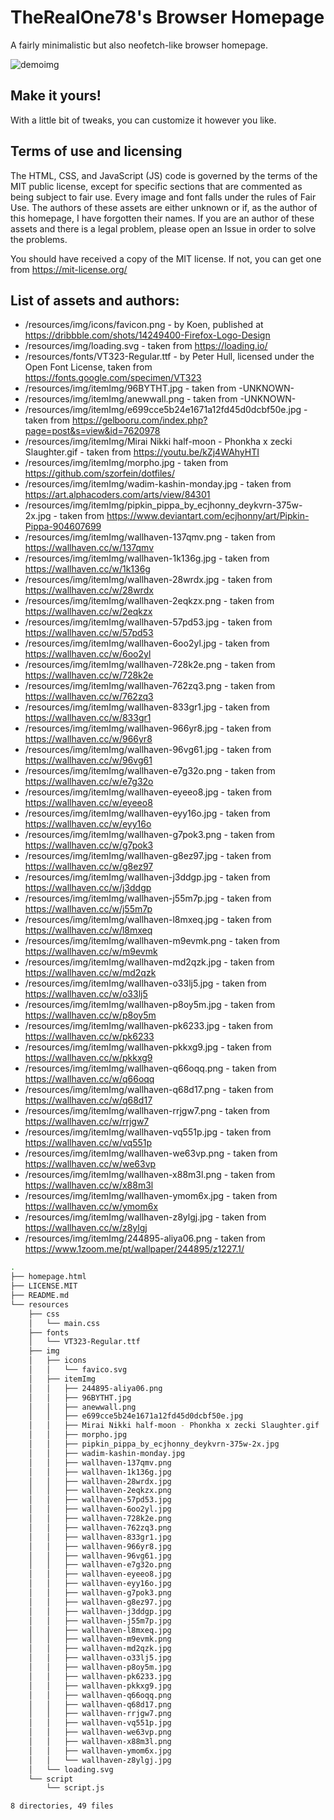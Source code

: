 # TheRealOne78's Browser Homepage

A fairly minimalistic but also neofetch-like browser homepage.

![demoimg](https://i.imgur.com/T0lAxPA.png)

## Make it yours!

With a little bit of tweaks, you can customize it however you like.

## Terms of use and licensing

The HTML, CSS, and JavaScript (JS) code is governed by the terms of the MIT public license, except for specific sections that are commented as being subject to fair use. Every image and font falls under the rules of Fair Use. The authors of these assets are either unknown or if, as the author of this homepage, I have forgotten their names. If you are an author of these assets and there is a legal problem, please open an Issue in order to solve the problems.

You should have received a copy of the MIT license. If not, you can get one from https://mit-license.org/

## List of assets and authors:

* /resources/img/icons/favicon.png - by Koen, published at https://dribbble.com/shots/14249400-Firefox-Logo-Design 
* /resources/img/loading.svg - taken from https://loading.io/
* /resources/fonts/VT323-Regular.ttf - by Peter Hull, licensed under the Open Font License, taken from https://fonts.google.com/specimen/VT323 
* /resources/img/itemImg/96BYTHT.jpg - taken from -UNKNOWN-
* /resources/img/itemImg/anewwall.png - taken from -UNKNOWN-
* /resources/img/itemImg/e699cce5b24e1671a12fd45d0dcbf50e.jpg - taken from https://gelbooru.com/index.php?page=post&s=view&id=7620978
* /resources/img/itemImg/Mirai Nikki half-moon - Phonkha x zecki Slaughter.gif - taken from https://youtu.be/kZj4WAhyHTI
* /resources/img/itemImg/morpho.jpg - taken from https://github.com/szorfein/dotfiles/
* /resources/img/itemImg/wadim-kashin-monday.jpg - taken from https://art.alphacoders.com/arts/view/84301
* /resources/img/itemImg/pipkin_pippa_by_ecjhonny_deykvrn-375w-2x.jpg - taken from https://www.deviantart.com/ecjhonny/art/Pipkin-Pippa-904607699
* /resources/img/itemImg/wallhaven-137qmv.png - taken from https://wallhaven.cc/w/137qmv
* /resources/img/itemImg/wallhaven-1k136g.jpg - taken from https://wallhaven.cc/w/1k136g
* /resources/img/itemImg/wallhaven-28wrdx.jpg - taken from https://wallhaven.cc/w/28wrdx
* /resources/img/itemImg/wallhaven-2eqkzx.png - taken from https://wallhaven.cc/w/2eqkzx
* /resources/img/itemImg/wallhaven-57pd53.jpg - taken from https://wallhaven.cc/w/57pd53
* /resources/img/itemImg/wallhaven-6oo2yl.jpg - taken from https://wallhaven.cc/w/6oo2yl
* /resources/img/itemImg/wallhaven-728k2e.png - taken from https://wallhaven.cc/w/728k2e
* /resources/img/itemImg/wallhaven-762zq3.png - taken from https://wallhaven.cc/w/762zq3
* /resources/img/itemImg/wallhaven-833gr1.jpg - taken from https://wallhaven.cc/w/833gr1
* /resources/img/itemImg/wallhaven-966yr8.jpg - taken from https://wallhaven.cc/w/966yr8
* /resources/img/itemImg/wallhaven-96vg61.jpg - taken from https://wallhaven.cc/w/96vg61
* /resources/img/itemImg/wallhaven-e7g32o.png - taken from https://wallhaven.cc/w/e7g32o
* /resources/img/itemImg/wallhaven-eyeeo8.jpg - taken from https://wallhaven.cc/w/eyeeo8
* /resources/img/itemImg/wallhaven-eyy16o.jpg - taken from https://wallhaven.cc/w/eyy16o
* /resources/img/itemImg/wallhaven-g7pok3.png - taken from https://wallhaven.cc/w/g7pok3
* /resources/img/itemImg/wallhaven-g8ez97.jpg - taken from https://wallhaven.cc/w/g8ez97
* /resources/img/itemImg/wallhaven-j3ddgp.jpg - taken from https://wallhaven.cc/w/j3ddgp
* /resources/img/itemImg/wallhaven-j55m7p.jpg - taken from https://wallhaven.cc/w/j55m7p
* /resources/img/itemImg/wallhaven-l8mxeq.jpg - taken from https://wallhaven.cc/w/l8mxeq
* /resources/img/itemImg/wallhaven-m9evmk.png - taken from https://wallhaven.cc/w/m9evmk
* /resources/img/itemImg/wallhaven-md2qzk.jpg - taken from https://wallhaven.cc/w/md2qzk
* /resources/img/itemImg/wallhaven-o33lj5.jpg - taken from https://wallhaven.cc/w/o33lj5
* /resources/img/itemImg/wallhaven-p8oy5m.jpg - taken from https://wallhaven.cc/w/p8oy5m
* /resources/img/itemImg/wallhaven-pk6233.jpg - taken from https://wallhaven.cc/w/pk6233
* /resources/img/itemImg/wallhaven-pkkxg9.jpg - taken from https://wallhaven.cc/w/pkkxg9
* /resources/img/itemImg/wallhaven-q66oqq.png - taken from https://wallhaven.cc/w/q66oqq
* /resources/img/itemImg/wallhaven-q68d17.png - taken from https://wallhaven.cc/w/q68d17
* /resources/img/itemImg/wallhaven-rrjgw7.png - taken from https://wallhaven.cc/w/rrjgw7
* /resources/img/itemImg/wallhaven-vq551p.jpg - taken from https://wallhaven.cc/w/vq551p
* /resources/img/itemImg/wallhaven-we63vp.png - taken from https://wallhaven.cc/w/we63vp
* /resources/img/itemImg/wallhaven-x88m3l.png - taken from https://wallhaven.cc/w/x88m3l
* /resources/img/itemImg/wallhaven-ymom6x.jpg - taken from https://wallhaven.cc/w/ymom6x
* /resources/img/itemImg/wallhaven-z8ylgj.jpg - taken from https://wallhaven.cc/w/z8ylgj
* /resources/img/itemImg/244895-aliya06.png - taken from https://www.1zoom.me/pt/wallpaper/244895/z1227.1/

```bash
.
├── homepage.html
├── LICENSE.MIT
├── README.md
└── resources
    ├── css
    │   └── main.css
    ├── fonts
    │   └── VT323-Regular.ttf
    ├── img
    │   ├── icons
    │   │   └── favico.svg
    │   ├── itemImg
    │   │   ├── 244895-aliya06.png
    │   │   ├── 96BYTHT.jpg
    │   │   ├── anewwall.png
    │   │   ├── e699cce5b24e1671a12fd45d0dcbf50e.jpg
    │   │   ├── Mirai Nikki half-moon - Phonkha x zecki Slaughter.gif
    │   │   ├── morpho.jpg
    │   │   ├── pipkin_pippa_by_ecjhonny_deykvrn-375w-2x.jpg
    │   │   ├── wadim-kashin-monday.jpg
    │   │   ├── wallhaven-137qmv.png
    │   │   ├── wallhaven-1k136g.jpg
    │   │   ├── wallhaven-28wrdx.jpg
    │   │   ├── wallhaven-2eqkzx.png
    │   │   ├── wallhaven-57pd53.jpg
    │   │   ├── wallhaven-6oo2yl.jpg
    │   │   ├── wallhaven-728k2e.png
    │   │   ├── wallhaven-762zq3.png
    │   │   ├── wallhaven-833gr1.jpg
    │   │   ├── wallhaven-966yr8.jpg
    │   │   ├── wallhaven-96vg61.jpg
    │   │   ├── wallhaven-e7g32o.png
    │   │   ├── wallhaven-eyeeo8.jpg
    │   │   ├── wallhaven-eyy16o.jpg
    │   │   ├── wallhaven-g7pok3.png
    │   │   ├── wallhaven-g8ez97.jpg
    │   │   ├── wallhaven-j3ddgp.jpg
    │   │   ├── wallhaven-j55m7p.jpg
    │   │   ├── wallhaven-l8mxeq.jpg
    │   │   ├── wallhaven-m9evmk.png
    │   │   ├── wallhaven-md2qzk.jpg
    │   │   ├── wallhaven-o33lj5.jpg
    │   │   ├── wallhaven-p8oy5m.jpg
    │   │   ├── wallhaven-pk6233.jpg
    │   │   ├── wallhaven-pkkxg9.jpg
    │   │   ├── wallhaven-q66oqq.png
    │   │   ├── wallhaven-q68d17.png
    │   │   ├── wallhaven-rrjgw7.png
    │   │   ├── wallhaven-vq551p.jpg
    │   │   ├── wallhaven-we63vp.png
    │   │   ├── wallhaven-x88m3l.png
    │   │   ├── wallhaven-ymom6x.jpg
    │   │   └── wallhaven-z8ylgj.jpg
    │   └── loading.svg
    └── script
        └── script.js

8 directories, 49 files
```
